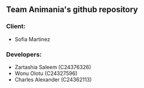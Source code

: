## Team Animania's github repository
### Client: 
- Sofia Martinez

### Developers: 
- Zartashia Saleem (C24376326)
- Wonu Olotu (C24327596)
- Charles Alexander (C24362113)
 
